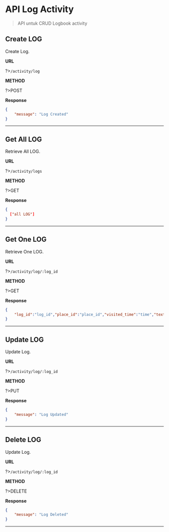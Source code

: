 # API Log Activity

>API untuk CRUD Logbook activity

## Create LOG 

Create Log.

**URL**

?>`/activity/log`

**METHOD**

?>POST

**Response**
```json
{
    "message": "Log Created"
}
```
---

## Get All LOG 

Retrieve All LOG.

**URL**

?>`/activity/logs`

**METHOD**

?>GET

**Response**
```json
{
  ["all LOG"]
}
```
---

## Get One LOG

Retrieve One LOG.

**URL**

?>`/activity/log/:log_id`

**METHOD**

?>GET

**Response**
```json
{
    "log_id":"log_id","place_id":"place_id","visited_time":"time","text":"text","user_id":"user_id","created_at":"time"
}
```
---

## Update LOG

Update Log.

**URL**

?>`/activity/log/:log_id`

**METHOD**

?>PUT

**Response**
```json
{
    "message": "Log Updated"
}
```
---

## Delete LOG

Update Log.

**URL**

?>`/activity/log/:log_id`

**METHOD**

?>DELETE

**Response**
```json
{
    "message": "Log Deleted"
}
```
---
